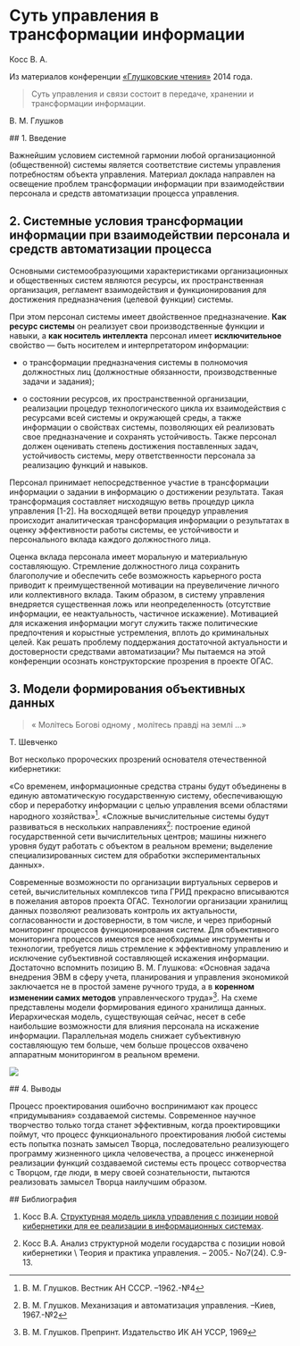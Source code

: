 # Суть управления в трансформации информации

Косс В. А.

Из материалов конференции [«Глушковские чтения»](../глушковские-чтения.md) 2014 года.

> Суть управления и связи состоит в передаче, хранении и трансформации информации.

В. М. Глушков

## 1. Введение

Важнейшим условием системной гармонии любой организационной (общественной) системы является соответствие системы управления потребностям объекта управления. Материал доклада направлен на освещение проблем трансформации информации при взаимодействии персонала и средств автоматизации процесса управления.

## 2. Системные условия трансформации информации при взаимодействии персонала и средств автоматизации процесса

Основными системообразующими характеристиками организационных и общественных систем являются ресурсы, их пространственная организация, регламент взаимодействия и функционирования для достижения предназначения (целевой функции) системы.

При этом персонал системы имеет двойственное предназначение. **Как ресурс системы** он реализует свои производственные функции и навыки, а **как носитель интеллекта** персонал имеет **исключительное** свойство — быть носителем и интерпретатором информации:

* о трансформации предназначения системы в полномочия должностных лиц (должностные обязанности, производственные задачи и задания);

* о состоянии ресурсов, их пространственной организации, реализации процедур технологического цикла их взаимодействия с ресурсами всей системы и окружающей среды, а также информации о свойствах системы, позволяющих ей реализовать свое предназначение и сохранять устойчивость. Также персонал должен оценивать степень достижения поставленных задач, устойчивость системы, меру ответственности персонала за реализацию функций и навыков.

Персонал принимает непосредственное участие в трансформации информации о задании в информацию о достижении результата. Такая трансформация составляет нисходящую ветвь процедур цикла управления [1-2]. На восходящей ветви процедур управления происходит аналитическая трансформация информации о результатах в оценку эффективности работы системы, ее устойчивости и персонального вклада каждого должностного лица.

Оценка вклада персонала имеет моральную и материальную составляющую. Стремление должностного лица сохранить благополучие и обеспечить себе возможность карьерного роста приводит к преимущественной мотивации на преувеличение личного или коллективного вклада. Таким образом, в систему управления внедряется существенная ложь или неопределенность (отсутствие информации, ее неактуальность, частичное искажение). Мотивацией для искажения информации могут служить также политические предпочтения и корыстные устремления, вплоть до криминальных целей. Как решать проблему поддержания достаточной актуальности и достоверности средствами автоматизации? Мы пытаемся на этой конференции осознать конструкторские прозрения в проекте ОГАС.

## 3. Модели формирования объективных данных

> « Молітесь Богові одному , молітесь правді на землі ...»

Т. Шевченко

Вот несколько пророческих прозрений основателя отечественной кибернетики:

«Со временем, информационные средства страны будут объединены в единую автоматическую государственную систему, обеспечивающую сбор и переработку информации с целью управления всеми областями народного хозяйства»[^1]. «Сложные вычислительные системы будут развиваться в нескольких направлениях[^2]: построение единой государственной сети вычислительных центров; машины нижнего уровня будут работать с объектом в реальном времени; выделение специализированных систем для обработки экспериментальных данных».

[^1]: В. М. Глушков. Вестник АН СССР. –1962.-№4

[^2]: В. М. Глушков. Механизация и автоматизация управления. –Киев, 1967.-№2

Современные возможности по организации виртуальных серверов и сетей, вычислительных комплексов типа ГРИД прекрасно вписываются в пожелания авторов проекта ОГАС. Технологии организации хранилищ данных позволяют реализовать контроль их актуальности, согласованности и достоверности, в том числе, и через приборный мониторинг процессов функционирования систем. Для объективного мониторинга процессов имеются все необходимые инструменты и технологии, требуется лишь стремление к эффективному управлению и исключение субъективной составляющей искажения информации. Достаточно вспомнить позицию В. М. Глушкова: «Основная задача внедрения ЭВМ в сферу учета, планирования и управления экономикой заключается не в простой замене ручного труда, а в **коренном изменении самих методов** управленческого труда»[^3]. На схеме представлены модели формирования единого хранилища данных. Иерархическая модель, существующая сейчас, несет в себе наибольшие возможности для влияния персонала на искажение информации. Параллельная модель снижает субъективную составляющую тем больше, чем больше процессов охвачено аппаратным мониторингом в реальном времени.

[^3]: В. М. Глушков. Препринт. Издательство ИК АН УССР, 1969

![](/images/глушковские-чтения/косс-суть-управления-в-трансформации-информации.png)

## 4. Выводы

Процесс проектирования ошибочно воспринимают как процесс «придумывания» создаваемой системы. Современное научное творчество только тогда станет эффективным, когда проектировщики поймут, что процесс функционального проектирования любой системы есть попытка познать замысел Творца, последовательно реализующего программу жизненного цикла человечества, а процесс инженерной реализации функций создаваемой системы есть процесс сотворчества с Творцом, где люди, в меру своей сознательности, пытаются реализовать замысел Творца наилучшим образом.

## Библиография

1. Косс В.А. [Структурная модель цикла управления с позиции новой кибернетики для ее реализации в информационных системах](http://conf.atsukr.org.ua/files/conf_dir_1/koss_sppr05.pdf).

2. Косс В.А. Анализ структурной модели государства с позиции новой кибернетики \\ Теория и практика управления. – 2005.- No7(24). С.9-13.
